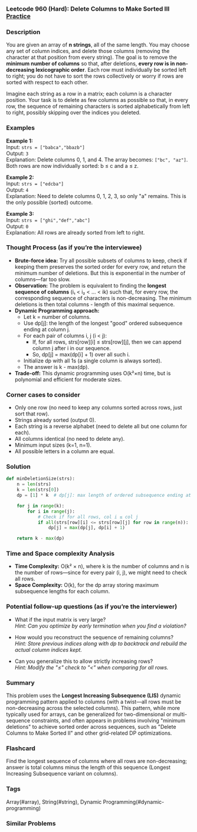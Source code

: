 ### Leetcode 960 (Hard): Delete Columns to Make Sorted III [Practice](https://leetcode.com/problems/delete-columns-to-make-sorted-iii)

### Description  
You are given an array of **n strings**, all of the same length. You may choose any set of column indices, and delete those columns (removing the character at that position from every string). The goal is to remove the **minimum number of columns** so that, after deletions, **every row is in non-decreasing lexicographic order**. Each row must individually be sorted left to right; you do not have to sort the rows collectively or worry if rows are sorted with respect to each other.

Imagine each string as a row in a matrix; each column is a character position. Your task is to delete as few columns as possible so that, in every row, the sequence of remaining characters is sorted alphabetically from left to right, possibly skipping over the indices you deleted.

### Examples  

**Example 1:**  
Input: `strs = ["babca","bbazb"]`  
Output: `3`  
Explanation: Delete columns 0, 1, and 4. The array becomes: `["bc", "az"]`. Both rows are now individually sorted: b ≤ c and a ≤ z.

**Example 2:**  
Input: `strs = ["edcba"]`  
Output: `4`  
Explanation: Need to delete columns 0, 1, 2, 3, so only "a" remains. This is the only possible (sorted) outcome.

**Example 3:**  
Input: `strs = ["ghi","def","abc"]`  
Output: `0`  
Explanation: All rows are already sorted from left to right.


### Thought Process (as if you’re the interviewee)  

- **Brute-force idea:** Try all possible subsets of columns to keep, check if keeping them preserves the sorted order for every row, and return the minimum number of deletions. But this is exponential in the number of columns—far too slow.
- **Observation:** The problem is equivalent to finding the **longest sequence of columns** (i₁ < i₂ < ... < ik) such that, for every row, the corresponding sequence of characters is non-decreasing. The minimum deletions is then total columns - length of this maximal sequence.
- **Dynamic Programming approach:**  
    - Let k = number of columns.
    - Use dp[j]: the length of the longest "good" ordered subsequence ending at column j.
    - For each pair of columns i, j (i < j):
        - If, for all rows, strs[row][i] ≤ strs[row][j], then we can append column j after i in our sequence.
        - So, dp[j] = max(dp[i] + 1) over all such i.
    - Initialize dp with all 1s (a single column is always sorted).
    - The answer is k - max(dp).
- **Trade-off:** This dynamic programming uses O(k²×n) time, but is polynomial and efficient for moderate sizes.


### Corner cases to consider  
- Only one row (no need to keep any columns sorted across rows, just sort that row).
- Strings already sorted (output 0).
- Each string is a reverse alphabet (need to delete all but one column for each).
- All columns identical (no need to delete any).
- Minimum input sizes (k=1, n=1).
- All possible letters in a column are equal.


### Solution

```python
def minDeletionSize(strs):
    n = len(strs)
    k = len(strs[0])
    dp = [1] * k  # dp[j]: max length of ordered subsequence ending at column j

    for j in range(k):
        for i in range(j):
            # Check if for all rows, col i ≤ col j
            if all(strs[row][i] <= strs[row][j] for row in range(n)):
                dp[j] = max(dp[j], dp[i] + 1)

    return k - max(dp)
```

### Time and Space complexity Analysis  

- **Time Complexity:** O(k² × n), where k is the number of columns and n is the number of rows—since for every pair (i, j), we might need to check all rows.
- **Space Complexity:** O(k), for the dp array storing maximum subsequence lengths for each column.


### Potential follow-up questions (as if you’re the interviewer)  

- What if the input matrix is very large?  
  *Hint: Can you optimize by early termination when you find a violation?*

- How would you reconstruct the sequence of remaining columns?  
  *Hint: Store previous indices along with dp to backtrack and rebuild the actual column indices kept.*

- Can you generalize this to allow strictly increasing rows?  
  *Hint: Modify the "≤" check to "<" when comparing for all rows.*


### Summary
This problem uses the **Longest Increasing Subsequence (LIS)** dynamic programming pattern applied to columns (with a twist—all rows must be non-decreasing across the selected columns). This pattern, while more typically used for arrays, can be generalized for two-dimensional or multi-sequence constraints, and often appears in problems involving "minimum deletions" to achieve sorted order across sequences, such as "Delete Columns to Make Sorted II" and other grid-related DP optimizations.


### Flashcard
Find the longest sequence of columns where all rows are non-decreasing; answer is total columns minus the length of this sequence (Longest Increasing Subsequence variant on columns).

### Tags
Array(#array), String(#string), Dynamic Programming(#dynamic-programming)

### Similar Problems
